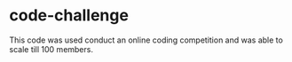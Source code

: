 # code-challenge
This code was used conduct an online coding competition and was able to scale till 100 members.
